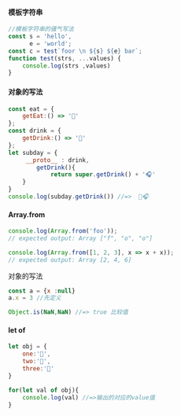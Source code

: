 #### 模板字符串

```javascript
//模板字符串的骚气写法
const s = 'hello',
      e = 'world';
const c = test`foor \n ${s} ${e} bar`;
function test(strs, ...values) {
    console.log(strs ,values) 
}
```

#### 对象的写法

```javascript
const eat = {
    getEat:() => '🍗'
};
const drink = {
    getDrink:() => '🍺'
};
let subday = {
     __proto__ : drink,
        getDrink(){
            return super.getDrink() + '🎧'
    }
}
console.log(subday.getDrink()) //=>  🍺🎧
```

#### Array.from

```javascript
console.log(Array.from('foo'));
// expected output: Array ["f", "o", "o"]

console.log(Array.from([1, 2, 3], x => x + x));
// expected output: Array [2, 4, 6]
```



对象的写法

```javascript
const a = {x :null}
a.x = 3 //先定义

Object.is(NaN,NaN) //=> true 比较值
```

#### let of

```javascript
let obj = {
    one:'🍔',
    two:'🍟',
    three:'🥤'
}

for(let val of obj){
    console.log(val) //=>输出的对应的value值
}
```

